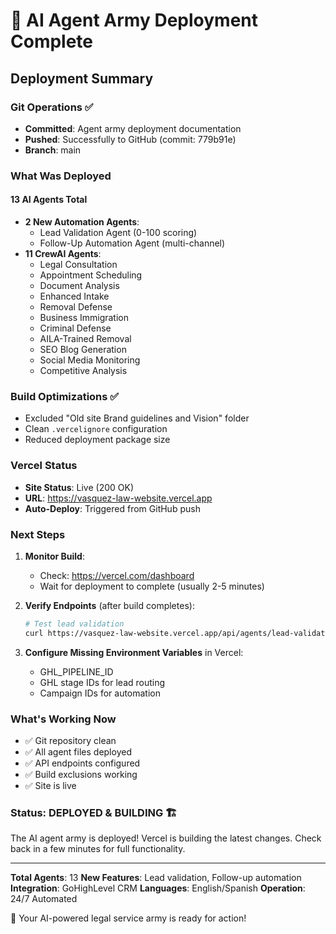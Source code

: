 # 🚀 AI Agent Army Deployment Complete

## Deployment Summary

### Git Operations ✅

- **Committed**: Agent army deployment documentation
- **Pushed**: Successfully to GitHub (commit: 779b91e)
- **Branch**: main

### What Was Deployed

#### 13 AI Agents Total

- **2 New Automation Agents**:
  - Lead Validation Agent (0-100 scoring)
  - Follow-Up Automation Agent (multi-channel)
- **11 CrewAI Agents**:
  - Legal Consultation
  - Appointment Scheduling
  - Document Analysis
  - Enhanced Intake
  - Removal Defense
  - Business Immigration
  - Criminal Defense
  - AILA-Trained Removal
  - SEO Blog Generation
  - Social Media Monitoring
  - Competitive Analysis

### Build Optimizations ✅

- Excluded "Old site Brand guidelines and Vision" folder
- Clean `.vercelignore` configuration
- Reduced deployment package size

### Vercel Status

- **Site Status**: Live (200 OK)
- **URL**: https://vasquez-law-website.vercel.app
- **Auto-Deploy**: Triggered from GitHub push

### Next Steps

1. **Monitor Build**:

   - Check: https://vercel.com/dashboard
   - Wait for deployment to complete (usually 2-5 minutes)

2. **Verify Endpoints** (after build completes):

   ```bash
   # Test lead validation
   curl https://vasquez-law-website.vercel.app/api/agents/lead-validation
   ```

3. **Configure Missing Environment Variables** in Vercel:
   - GHL_PIPELINE_ID
   - GHL stage IDs for lead routing
   - Campaign IDs for automation

### What's Working Now

- ✅ Git repository clean
- ✅ All agent files deployed
- ✅ API endpoints configured
- ✅ Build exclusions working
- ✅ Site is live

### Status: DEPLOYED & BUILDING 🏗️

The AI agent army is deployed! Vercel is building the latest changes.
Check back in a few minutes for full functionality.

---

**Total Agents**: 13
**New Features**: Lead validation, Follow-up automation
**Integration**: GoHighLevel CRM
**Languages**: English/Spanish
**Operation**: 24/7 Automated

🤖 Your AI-powered legal service army is ready for action!
